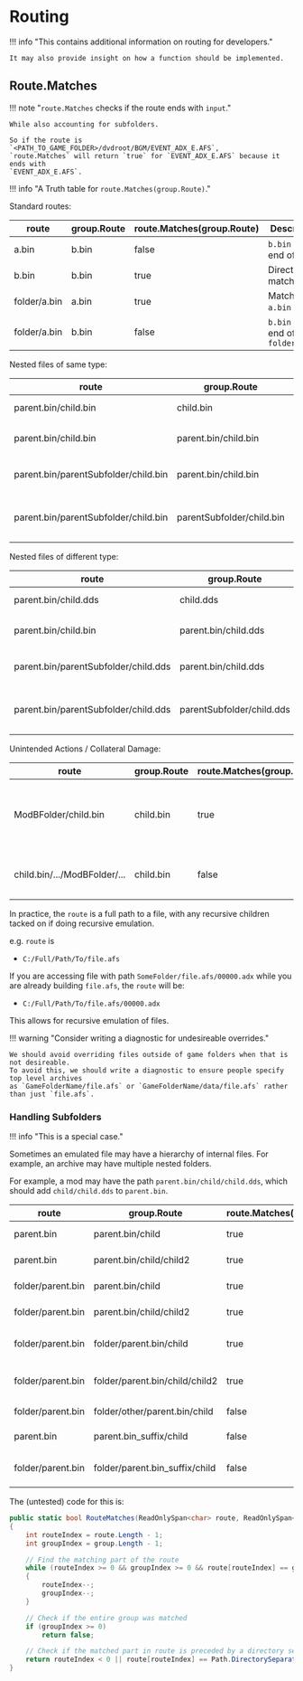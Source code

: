 # Routing

!!! info "This contains additional information on routing for developers."

    It may also provide insight on how a function should be implemented.

## Route.Matches

!!! note "`route.Matches` checks if the route ends with `input`."

    While also accounting for subfolders.

    So if the route is `<PATH_TO_GAME_FOLDER>/dvdroot/BGM/EVENT_ADX_E.AFS`,
    `route.Matches` will return `true` for `EVENT_ADX_E.AFS` because it ends with
    `EVENT_ADX_E.AFS`.

!!! info "A Truth table for `route.Matches(group.Route)`."

Standard routes:

| route        | group.Route | route.Matches(group.Route) | Description                          |
| ------------ | ----------- | -------------------------- | ------------------------------------ |
| a.bin        | b.bin       | false                      | `b.bin` not at end of `a.bin`        |
| b.bin        | b.bin       | true                       | Direct match.                        |
| folder/a.bin | a.bin       | true                       | Matches `a.bin` at end.              |
| folder/a.bin | b.bin       | false                      | `b.bin` not at end of `folder/a.bin` |

Nested files of same type:

| route                                | group.Route               | route.Matches(group.Route) | Description                                                             |
| ------------------------------------ | ------------------------- | -------------------------- | ----------------------------------------------------------------------- |
| parent.bin/child.bin                 | child.bin                 | true                       | Matches `child.bin` at end.                                             |
| parent.bin/child.bin                 | parent.bin/child.bin      | true                       | Matches `parent.bin/child.bin` at end.                                  |
| parent.bin/parentSubfolder/child.bin | parent.bin/child.bin      | false                      | Not direct descendant of `parent.bin`.                                  |
| parent.bin/parentSubfolder/child.bin | parentSubfolder/child.bin | true                       | Matches `child.bin` at end. May match multiple parent folders/archives. |

Nested files of different type:

| route                                | group.Route               | route.Matches(group.Route) | Description                                                             |
| ------------------------------------ | ------------------------- | -------------------------- | ----------------------------------------------------------------------- |
| parent.bin/child.dds                 | child.dds                 | true                       | Matches `child.dds` at end.                                             |
| parent.bin/child.bin                 | parent.bin/child.dds      | true                       | Matches `parent.bin/child.dds` at end.                                  |
| parent.bin/parentSubfolder/child.dds | parent.bin/child.dds      | false                      | Not direct descendant of `parent.bin`.                                  |
| parent.bin/parentSubfolder/child.dds | parentSubfolder/child.dds | true                       | Matches `child.dds` at end. May match multiple parent folders/archives. |

Unintended Actions / Collateral Damage:

| route                        | group.Route | route.Matches(group.Route) | Description                                                               |
| ---------------------------- | ----------- | -------------------------- | ------------------------------------------------------------------------- |
| ModBFolder/child.bin         | child.bin   | true                       | Overrides file `child.bin` in another folder. ❌ Potentially Undesireable. |
| child.bin/.../ModBFolder/... | child.bin   | false                      | ModBFolder doesn't end with `child.bin`.                                  |

In practice, the `route` is a full path to a file, with any recursive children tacked on if doing
recursive emulation.

e.g. `route` is

- `C:/Full/Path/To/file.afs`

If you are accessing file with path `SomeFolder/file.afs/00000.adx` while you are already building
`file.afs`, the `route` will be:

- `C:/Full/Path/To/file.afs/00000.adx`

This allows for recursive emulation of files.

!!! warning "Consider writing a diagnostic for undesireable overrides."

    We should avoid overriding files outside of game folders when that is not desireable.
    To avoid this, we should write a diagnostic to ensure people specify top level archives
    as `GameFolderName/file.afs` or `GameFolderName/data/file.afs` rather than just `file.afs`.

### Handling Subfolders

!!! info "This is a special case."

Sometimes an emulated file may have a hierarchy of internal files.
For example, an archive may have multiple nested folders.

For example, a mod may have the path `parent.bin/child/child.dds`, which should add `child/child.dds`
to `parent.bin`.

| route             | group.Route                    | route.Matches(group.Route) | Description                                                        |
| ----------------- | ------------------------------ | -------------------------- | ------------------------------------------------------------------ |
| parent.bin        | parent.bin/child               | true                       | Matched via `parent.bin` in front.                                 |
| parent.bin        | parent.bin/child/child2        | true                       | Matched via `parent.bin` in front.                                 |
| folder/parent.bin | parent.bin/child               | true                       | Matched via `parent.bin` in front.                                 |
| folder/parent.bin | parent.bin/child/child2        | true                       | Matched via `parent.bin` in front.                                 |
| folder/parent.bin | folder/parent.bin/child        | true                       | Matched via `folder/parent.bin` in front.                          |
| folder/parent.bin | folder/parent.bin/child/child2 | true                       | Matched via `folder/parent.bin` in front.                          |
| folder/parent.bin | folder/other/parent.bin/child  | false                      | `folder/parent.bin` != `folder/other`                              |
| parent.bin        | parent.bin_suffix/child        | false                      | `parent.bin` is not a prefix of `parent.bin_suffix`.               |
| folder/parent.bin | folder/parent.bin_suffix/child | false                      | `folder/parent.bin` is not a prefix of `folder/parent.bin_suffix`. |

The (untested) code for this is:

```csharp
public static bool RouteMatches(ReadOnlySpan<char> route, ReadOnlySpan<char> group)
{
    int routeIndex = route.Length - 1;
    int groupIndex = group.Length - 1;

    // Find the matching part of the route
    while (routeIndex >= 0 && groupIndex >= 0 && route[routeIndex] == group[groupIndex])
    {
        routeIndex--;
        groupIndex--;
    }

    // Check if the entire group was matched
    if (groupIndex >= 0)
        return false;

    // Check if the matched part in route is preceded by a directory separator or is at the start of the route
    return routeIndex < 0 || route[routeIndex] == Path.DirectorySeparatorChar;
}
```